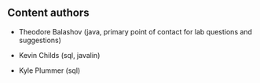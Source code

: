 ## Content authors

- Theodore Balashov (java, primary point of contact for lab questions and suggestions)

- Kevin Childs (sql, javalin)

- Kyle Plummer (sql)